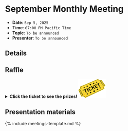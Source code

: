 # September Monthly Meeting

* **Date**: `Sep 5, 2025`
* **Time**: `07:00 PM Pacific Time`
* **Topic**: `To be announced`
* **Presenter**: `To be announced`

## Details

## Raffle

<details>
  <summary><b>Click the ticket to see the prizes! <img src="/images/raffle-ticket.png" alt="raffle-ticket" width="90"></b></summary>
  <table>
    <tr>
        <th>1st prize</th>
        <th>2nd prize</th>
        <th>3rd prize</th>
        <th>4th prize</th>
        <th>5th prize</th>
    </tr>
    <tr>
        <td><img src="/meetings/2025/raffle/202509-1.jpg" alt="image"></td>
        <td><img src="/meetings/2025/raffle/202509-2.jpg" alt="image"></td>
        <td><img src="/meetings/2025/raffle/202509-3.png" alt="image"></td>
        <td><img src="/meetings/2025/raffle/202509-4.jpg" alt="image"></td>
        <td><img src="/meetings/2025/raffle/202509-5.jpg" alt="image"></td>
    </tr>
    <tr>
        <td>OneTigris MOLLE Pouch, Tactical Admin Pouch Belt EDC Tool Organizer Zippered Utility Waist Pack 7.5"x5"x2"</td>
        <td>Bucket Boss - Super Roll, Tool Bags - Original Series, Brown</td>
        <td>USB Tester 4-28V 7A LCD USB A&C Voltage Current Power Tester Multimeter, Fast Charge Detection Trigger Capacity Ripple Measurement, PD2.0/PD3.0, QC2.0/QC3.0</td>
        <td>Bluetooth-Compatible Musical Tesla Coil, Touchable Artificial Lightning Spark Gap Arc</td>
        <td>Intellitron TA-1317 17ft Stainless Steel Telescopic Antenna 3/8-24</td>
    </tr>
  </table>
</details>

## Presentation materials

{% include meetings-template.md %}

